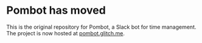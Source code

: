 # Pombot has moved

This is the original repository for Pombot, a Slack bot for time management.
The project is now hosted at [pombot.glitch.me](https://pombot.glitch.me).
